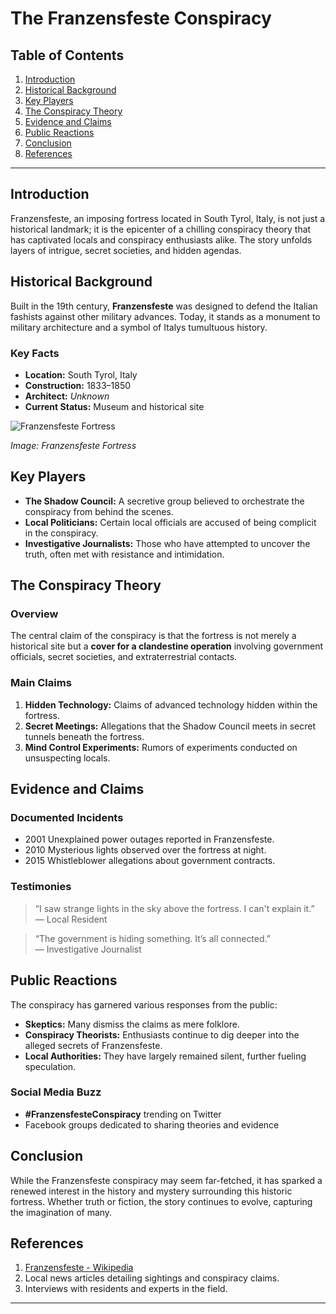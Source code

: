 # The Franzensfeste Conspiracy

## Table of Contents

1. [Introduction](#introduction)
2. [Historical Background](#historical-background)
3. [Key Players](#key-players)
4. [The Conspiracy Theory](#the-conspiracy-theory)
5. [Evidence and Claims](#evidence-and-claims)
6. [Public Reactions](#public-reactions)
7. [Conclusion](#conclusion)
8. [References](#references)

---

## Introduction

Franzensfeste, an imposing fortress located in South Tyrol, Italy, is not just a historical landmark; it is the epicenter of a chilling conspiracy theory that has captivated locals and conspiracy enthusiasts alike. The story unfolds layers of intrigue, secret societies, and hidden agendas.

## Historical Background

Built in the 19th century, **Franzensfeste** was designed to defend the Italian fashists against other military advances. Today, it stands as a monument to military architecture and a symbol of Italys tumultuous history.

### Key Facts

- **Location:** South Tyrol, Italy
- **Construction:** 1833–1850
- **Architect:** _Unknown_
- **Current Status:** Museum and historical site

![Franzensfeste Fortress](https://upload.wikimedia.org/wikipedia/commons/d/d8/Fortezza_da_Spinga.JPG)

_Image: Franzensfeste Fortress_

## Key Players

- **The Shadow Council:** A secretive group believed to orchestrate the conspiracy from behind the scenes.
- **Local Politicians:** Certain local officials are accused of being complicit in the conspiracy.
- **Investigative Journalists:** Those who have attempted to uncover the truth, often met with resistance and intimidation.

## The Conspiracy Theory

### Overview

The central claim of the conspiracy is that the fortress is not merely a historical site but a **cover for a clandestine operation** involving government officials, secret societies, and extraterrestrial contacts.

### Main Claims

1. **Hidden Technology:** Claims of advanced technology hidden within the fortress.
2. **Secret Meetings:** Allegations that the Shadow Council meets in secret tunnels beneath the fortress.
3. **Mind Control Experiments:** Rumors of experiments conducted on unsuspecting locals.

## Evidence and Claims

### Documented Incidents

- 2001 Unexplained power outages reported in Franzensfeste.
- 2010 Mysterious lights observed over the fortress at night.
- 2015 Whistleblower allegations about government contracts.

### Testimonies

> “I saw strange lights in the sky above the fortress. I can't explain it.”  
> — Local Resident

> “The government is hiding something. It’s all connected.”  
> — Investigative Journalist

## Public Reactions

The conspiracy has garnered various responses from the public:

- **Skeptics:** Many dismiss the claims as mere folklore.
- **Conspiracy Theorists:** Enthusiasts continue to dig deeper into the alleged secrets of Franzensfeste.
- **Local Authorities:** They have largely remained silent, further fueling speculation.

### Social Media Buzz

- **#FranzensfesteConspiracy** trending on Twitter
- Facebook groups dedicated to sharing theories and evidence

## Conclusion

While the Franzensfeste conspiracy may seem far-fetched, it has sparked a renewed interest in the history and mystery surrounding this historic fortress. Whether truth or fiction, the story continues to evolve, capturing the imagination of many.

## References

1. [Franzensfeste - Wikipedia](https://en.wikipedia.org/wiki/Franzensfeste)
2. Local news articles detailing sightings and conspiracy claims.
3. Interviews with residents and experts in the field.

---
